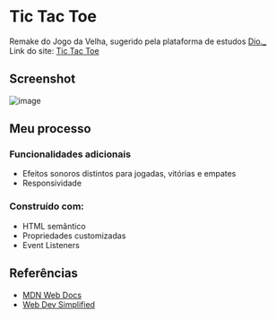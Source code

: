 # Tic Tac Toe
Remake do Jogo da Velha, sugerido pela plataforma de estudos <a href="https://www.dio.me/">Dio._</a><br>
Link do site: <a href="https://tic-tac-toe-c3k.pages.dev/">Tic Tac Toe</a>

## Screenshot
![image](https://user-images.githubusercontent.com/84540148/162838053-49fd7485-c2a2-44a7-a3ad-6c5984d6a5dc.png)


## Meu processo

### Funcionalidades adicionais
- Efeitos sonoros distintos para jogadas, vitórias e empates
- Responsividade

### Construído com:
- HTML semântico
- Propriedades customizadas
- Event Listeners

## Referências
- <a href="https://developer.mozilla.org/pt-BR/">MDN Web Docs</a>
- <a href="https://www.youtube.com/watch?v=Y-GkMjUZsmM">Web Dev Simplified</a>




